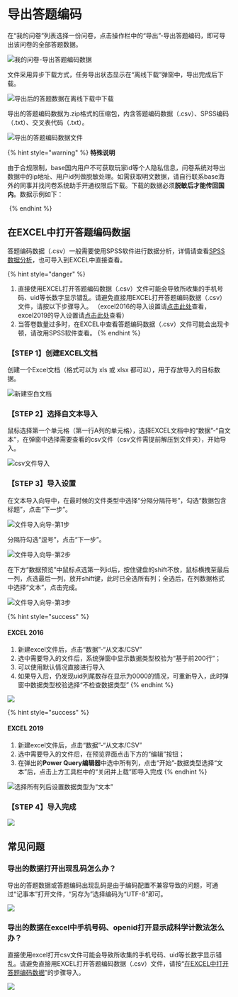 # 导出答题编码

在“我的问卷”列表选择一份问卷，点击操作栏中的“导出”-导出答题编码，即可导出该问卷的全部答题数据。

![我的问卷-导出答题编码数据](../../.gitbook/assets/Snipaste_2023-10-09_10-13-00.png)

&#x20;文件采用异步下载方式，任务导出状态显示在“离线下载”弹窗中，导出完成后下载。

![导出后的答题数据在离线下载中下载](../../.gitbook/assets/Snipaste_2023-10-09_10-14-33.png)

导出的答题编码数据为.zip格式的压缩包，内含答题编码数据（.csv）、SPSS编码（.txt）、交叉表代码（.txt）。

![导出的答题编码数据文件](../../.gitbook/assets/Snipaste_2023-10-09_10-27-02.png)

{% hint style="warning" %}
**特殊说明**

由于合规限制，base国内用户不可获取玩家id等个人隐私信息，问卷系统对导出数据中的ip地址、用户id列做脱敏处理。如需获取明文数据，请自行联系base海外的同事并找问卷系统助手开通权限后下载。下载的数据必须**脱敏后才能传回国内**。数据示例如下：

<img src="../../.gitbook/assets/image (2) (1) (1) (1) (1) (1) (1) (1) (1) (1) (1) (1) (1) (1) (1) (1) (1) (1) (1) (1) (1) (1) (1) (1) (1) (1) (1) (1) (1).png" alt="" data-size="original">
{% endhint %}



## 在EXCEL中打开答题编码数据

答题编码数据（.csv）一般需要使用SPSS软件进行数据分析，详情请查看[SPSS数据分析](spss-shu-ju-fen-xi.md)，也可导入到EXCEL中直接查看。

{% hint style="danger" %}
1. 直接使用EXCEL打开答题编码数据（.csv）文件可能会导致所收集的手机号码、uid等长数字显示错乱。请避免直接用EXCEL打开答题编码数据（.csv）文件，请按以下步骤导入。  （excel2016的导入设置请[点击此处](https://imur.gitbook.io/help_center/cao-zuo-zhi-yin/xia-zai-shu-ju/dao-chu-da-ti-bian-ma#excel-2016)查看，excel2019的导入设置请[点击此处](https://imur.gitbook.io/help_center/cao-zuo-zhi-yin/xia-zai-shu-ju/dao-chu-da-ti-bian-ma#excel-2019)查看）
2. 当答卷数量过多时，在EXCEL中查看答题编码数据（.csv）文件可能会出现卡顿，请改用SPSS软件查看。
{% endhint %}

### 【STEP 1】创建EXCEL文档

创建一个Excel文档（格式可以为 xls 或 xlsx 都可以），用于存放导入的目标数据。

![新建空白文档](<../../.gitbook/assets/image (286).png>)

### 【STEP 2】选择自文本导入

鼠标选择第一个单元格（第一行A列的单元格），选择EXCEL文档中的“数据”-“自文本”，在弹窗中选择需要查看的csv文件（csv文件需提前解压到文件夹），开始导入。

![csv文件导入](<../../.gitbook/assets/image (59).png>)

### 【STEP 3】导入设置

在文本导入向导中，在最时候的文件类型中选择“分隔分隔符号”，勾选“数据包含标题”，点击“下一步”。

![文件导入向导-第1步](<../../.gitbook/assets/image (815).png>)

分隔符勾选“逗号”，点击“下一步”。

![文件导入向导-第2步](<../../.gitbook/assets/image (223).png>)

在下方“数据预览”中鼠标点选第一列id后，按住键盘的shift不放，鼠标横拽至最后一列，点选最后一列，放开shift键，此时已全选所有列；全选后，在列数据格式中选择“文本”，点击完成。

![文件导入向导-第3步](<../../.gitbook/assets/image (345).png>)

{% hint style="success" %}
#### EXCEL 2016

1. 新建excel文件后，点击“数据”-“从文本/CSV”
2. 选中需要导入的文件后，系统弹窗中显示数据类型校验为“基于前200行”；
3. 可以使用默认情况直接进行导入
4. 如果导入后，仍发现uid列尾数存在显示为0000的情况，可重新导入，此时弹窗中数据类型校验选择“不检查数据类型”
{% endhint %}

![](<../../.gitbook/assets/image (184).png>)

{% hint style="success" %}
#### EXCEL 2019

1. 新建excel文件后，点击“数据”-“从文本/CSV”
2. 选中需要导入的文件后，在预览界面点击下方的“编辑”按钮；
3. 在弹出的**Power Query编辑器**中选中所有列，点击“开始”-数据类型选择“文本”后，点击上方工具栏中的“关闭并上载”即导入完成
{% endhint %}

![选择所有列后设置数据类型为“文本”](<../../.gitbook/assets/image (128).png>)



### 【STEP 4】导入完成

![](<../../.gitbook/assets/image (317).png>)

## 常见问题

### 导出的数据打开出现乱码怎么办？

导出的答题数据或答题编码出现乱码是由于编码配置不兼容导致的问题，可通过“记事本”打开文件，“另存为”选择编码为“UTF-8”即可。

![](<../../.gitbook/assets/image (25) (1) (1) (1) (1).png>)

###

### 导出的数据在excel中手机号码、openid打开显示成科学计数法怎么办？

直接使用excel打开csv文件可能会导致所收集的手机号码、uid等长数字显示错乱。请避免直接用EXCEL打开答题编码数据（.csv）文件，请按“[在EXCEL中打开答题编码数据](dao-chu-da-ti-bian-ma.md#zai-excel-zhong-da-kai-da-ti-bian-ma-shu-ju)”的步骤导入。

![](<../../.gitbook/assets/image (813).png>)

